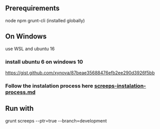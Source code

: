 
## Prerequirements
node
npm
grunt-cli (installed globally)

## On Windows 
use WSL and ubuntu 16

### install ubuntu 6 on windows 10
https://gist.github.com/xynova/87beae35688476efb2ee290d3926f5bb

### Follow the instalation process here [screeps-instalation-process.md](./screeps-instalation-process.md)

## Run with
grunt screeps --ptr=true --branch=development
